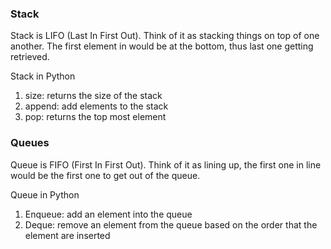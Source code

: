 ### Stack
Stack is LIFO (Last In First Out). Think of it as stacking things on top of one another. The first element in would be at the bottom, thus last one getting retrieved.

Stack in Python
1. size: returns the size of the stack
2. append: add elements to the stack
3. pop: returns the top most element


### Queues
Queue is FIFO (First In First Out). Think of it as lining up, the first one in line would be the first one to get out of the queue.

Queue in Python
1. Enqueue: add an element into the queue
2. Deque: remove an element from the queue based on the order that the element are inserted
